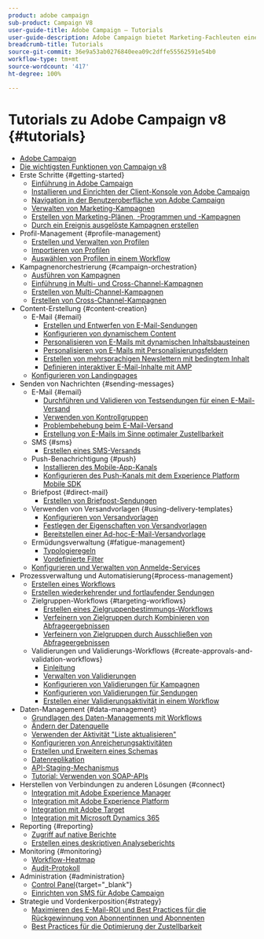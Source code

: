 ```yaml
---
product: adobe campaign
sub-product: Campaign V8
user-guide-title: Adobe Campaign – Tutorials
user-guide-description: Adobe Campaign bietet Marketing-Fachleuten eine visuell gestützte Umgebung für die Konzeption umfassender Kundenerlebnisse, über die sie Kampagnen orchestrieren, Interaktionen in Echtzeit verwalten und Kampagnen kanalübergreifend ausführen können.
breadcrumb-title: Tutorials
source-git-commit: 36e9a53ab0276840eea09c2dffe55562591e54b0
workflow-type: tm+mt
source-wordcount: '417'
ht-degree: 100%

---
```



# Tutorials zu Adobe Campaign v8 {#tutorials}

+ [Adobe Campaign](/help/overview.md)
+ [Die wichtigsten Funktionen von Campaign v8](https://experienceleague.adobe.com/docs/campaign/campaign-v8/start/whats-new.html?lang=de)
+ Erste Schritte {#getting-started}
   + [Einführung in Adobe Campaign](/help/get-started/introduction-to-adobe-campaign.md)
   + [Installieren und Einrichten der Client-Konsole von Adobe Campaign](/help/get-started/install-and-set-up-the-adobe-campaign-client-console.md)
   + [Navigation in der Benutzeroberfläche von Adobe Campaign](/help/get-started/explore-the-adobe-campaign-user-interface.md)
   + [Verwalten von Marketing-Kampagnen](/help/get-started/manage-marketing-campaigns.md)
   + [Erstellen von Marketing-Plänen, -Programmen und -Kampagnen](/help/get-started/create-a-marketing-plan-programs-and-campaigns.md)
   + [Durch ein Ereignis ausgelöste Kampagnen erstellen](/help/get-started/create-event-triggered-campaigns.md)
+ Profil-Management {#profile-management}
   + [Erstellen und Verwalten von Profilen](/help/profile-management/create-and-manage-profiles.md)
   + [Importieren von Profilen](/help/profile-management/import-profiles.md)
   + [Auswählen von Profilen in einem Workflow](/help/profile-management/target-profiles-in-a-workflow.md)
+ Kampagnenorchestrierung {#campaign-orchestration}
   + [Ausführen von Kampagnen](/help/orchestrate-campaigns/execute-a-campaign.md)
   + [Einführung in Multi- und Cross-Channel-Kampagnen](/help/orchestrate-campaigns/introduction-to-cross-and-multi-channel-campaigns.md)
   + [Erstellen von Multi-Channel-Kampagnen](/help/orchestrate-campaigns/multi-channel-campaigns.md)
   + [Erstellen von Cross-Channel-Kampagnen](/help/orchestrate-campaigns/cross-channel-campaigns.md)
+ Content-Erstellung {#content-creation}
   + E-Mail {#email}
      + [Erstellen und Entwerfen von E-Mail-Sendungen](/help/content-creation/create-and-design-email-deliveries.md)
      + [Konfigurieren von dynamischem Content](/help/content-creation/configure-dynamic-content.md)
      + [Personalisieren von E-Mails mit dynamischen Inhaltsbausteinen](/help/content-creation/personalize-using-dynamic-content-blocks.md)
      + [Personalisieren von E-Mails mit Personalisierungsfeldern](/help/content-creation/personalize-emails-using-personalization-fields.md)
      + [Erstellen von mehrsprachigen Newslettern mit bedingtem Inhalt](/help/content-creation/create-a-multilingual-newsletter-using-conditional-content.md)
      + [Definieren interaktiver E-Mail-Inhalte mit AMP](/help/content-creation/design-interactive-email-content-with-amp.md)
   + [Konfigurieren von Landingpages](/help/content-creation/configure-landingpages.md)
+ Senden von Nachrichten {#sending-messages}
   + E-Mail {#email}
      + [Durchführen und Validieren von Testsendungen für einen E-Mail-Versand](/help/send-messages/email/send-and-validate-proofs.md)
      + [Verwenden von Kontrollgruppen](/help/send-messages/email/use-control-groups.md)
      + [Problembehebung beim E-Mail-Versand](/help/send-messages/email/troubleshoot-email-delivery-issues.md)
      + [Erstellung von E-Mails im Sinne optimaler Zustellbarkeit](/help/send-messages/email/design-emails-for-deliverability.md)
   + SMS {#sms}
      + [Erstellen eines SMS-Versands](/help/send-messages/mobile/create-an-sms-delivery.md)
   + Push-Benachrichtigung {#push}
      + [Installieren des Mobile-App-Kanals](/help/send-messages/mobile/install-the-mobile-app.md)
      + [Konfigurieren des Push-Kanals mit dem Experience Platform Mobile SDK](/help/send-messages/mobile/configure-push-using-aep-mobile-sdk.md)
   + Briefpost {#direct-mail}
      + [Erstellen von Briefpost-Sendungen](/help/send-messages/direct-mail/create-direct-mail-deliveries.md)
   + Verwenden von Versandvorlagen {#using-delivery-templates}
      + [Konfigurieren von Versandvorlagen](/help/send-messages/use-delivery-templates/configure-a-delivery-template.md)
      + [Festlegen der Eigenschaften von Versandvorlagen](/help/send-messages/use-delivery-templates/set-delivery-template-properties.md)
      + [Bereitstellen einer Ad-hoc-E-Mail-Versandvorlage](/help/send-messages/use-delivery-templates/deploy-ad-hoc-email-delivery-template.md)
   + Ermüdungsverwaltung {#fatigue-management}
      + [Typologieregeln](/help/send-messages/fatigue-management/typology-rules-for-fatigue-management.md)
      + [Vordefinierte Filter](/help/send-messages/fatigue-management/fatigue-management-using-filters.md)
   + [Konfigurieren und Verwalten von Anmelde-Services](/help/send-messages/configure-and-manage-subscription-services.md)
+ Prozessverwaltung und Automatisierung{#process-management}
   + [Erstellen eines Workflows](/help/process-management/create-a-workflow.md)
   + [Erstellen wiederkehrender und fortlaufender Sendungen](/help/process-management/recurring-deliveries.md)
   + Zielgruppen-Workflows {#targeting-workflows}
      + [Erstellen eines Zielgruppenbestimmungs-Workflows](/help/process-management/create-a-targeting-workflow.md)
      + [Verfeinern von Zielgruppen durch Kombinieren von Abfrageergebnissen](/help/process-management/refine-targets-by-combining-query-results.md)
      + [Verfeinern von Zielgruppen durch Ausschließen von Abfrageergebnissen](/help/process-management/refine-targets-by-excluding-query-results.md)
   + Validierungen und Validierungs-Workflows {#create-approvals-and-validation-workflows}
      + [Einleitung](/help/process-management/create-approvals-and-validation-workflows/create-approvals-and-validation-workflows-introduction.md)
      + [Verwalten von Validierungen](/help/process-management/create-approvals-and-validation-workflows/manage-approvals.md)
      + [Konfigurieren von Validierungen für Kampagnen](/help/process-management/create-approvals-and-validation-workflows/configure-approvals-for-campaigns.md)
      + [Konfigurieren von Validierungen für Sendungen ](/help/process-management/create-approvals-and-validation-workflows/configure-approvals-for-deliveries.md)
      + [Erstellen einer Validierungsaktivität in einem Workflow](/help/process-management/create-approvals-and-validation-workflows/create-approval-process-in-a-workflow.md)
+ Daten-Management {#data-management}
   + [Grundlagen des Daten-Managements mit Workflows](/help/data-management/data-management-fundamentals.md)
   + [Ändern der Datenquelle](/help/data-management/change-data-source.md)
   + [Verwenden der Aktivität &quot;Liste aktualisieren&quot;](/help/process-management/use-the-update-list-activity.md)
   + [Konfigurieren von Anreicherungsaktivitäten](/help/process-management/enrichment-activity.md)
   + [Erstellen und Erweitern eines Schemas](/help/data-management/create-and-extend-a-schema.md)
   + [Datenreplikation](/help/data-management/data-replication.md)
   + [API-Staging-Mechanismus](/help/data-management/api-staging-mechanism.md)
   + [Tutorial: Verwenden von SOAP-APIs](https://experienceleague.adobe.com/docs/campaign-learn/use-soap-apis/introduction.html?lang=de)
+ Herstellen von Verbindungen zu anderen Lösungen {#connect}
   + [Integration mit Adobe Experience Manager](https://experienceleague.adobe.com/docs/campaign-learn/integrate-with-experience-manager/overview.html?lang=de)
   + [Integration mit Adobe Experience Platform](https://experienceleague.adobe.com/docs/campaign-learn/integrate-with-experience-platform/overview.html?lang=de)
   + [Integration mit Adobe Target](/help/connect/target-integration.md)
   + [Integration mit Microsoft Dynamics 365](/help/connect/dynamics365-integration.md)
+ Reporting {#reporting}
   + [Zugriff auf native Berichte](/help/reporting/access-built-in-reports.md)
   + [Erstellen eines deskriptiven Analyseberichts](/help/reporting/generate-a-descriptive-analysis-report.md)
+ Monitoring        {#monitoring}
   + [Workflow-Heatmap](/help/monitoring/workflow-heatmap.md)
   + [Audit-Protokoll](/help/monitoring/audit-trail.md)
+ Administration {#administration}
   + [Control Panel](https://experienceleague.adobe.com/docs/control-panel-learn/control-panel/control-panel-overview.html?lang=de){target=&quot;_blank&quot;}
   + [Einrichten von SMS für Adobe Campaign](https://experienceleague.adobe.com/docs/campaign-learn/set-up-sms-for-adobe-campaign/overview.html?lang=de)
+ Strategie und Vordenkerposition{#strategy}
   + [Maximieren des E-Mail-ROI und Best Practices für die Rückgewinnung von Abonnentinnen und Abonnenten](/help/strategy/campaign-maximize-email-best-practices.md)
   + [Best Practices für die Optimierung der Zustellbarkeit](https://experienceleague.adobe.com/docs/deliverability-learn/deliverability-best-practice-guide/introduction.html?lang=de)
